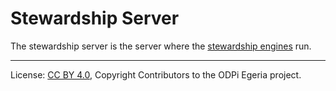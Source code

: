 <!-- SPDX-License-Identifier: CC-BY-4.0 -->
<!-- Copyright Contributors to the ODPi Egeria project 2019. -->

# Stewardship Server

The stewardship server is the server where the
[stewardship engines](stewardship-engine.md) run.

----
License: [CC BY 4.0](https://creativecommons.org/licenses/by/4.0/),
Copyright Contributors to the ODPi Egeria project.
